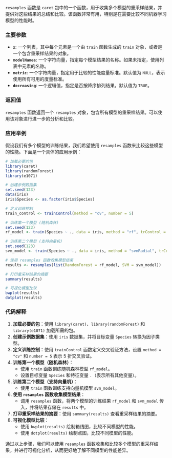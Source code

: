 `resamples` 函数是 `caret` 包中的一个函数，用于收集多个模型的重采样结果，并提供对这些结果的总结和比较。该函数非常有用，特别是在需要比较不同机器学习模型的性能时。

### 主要参数

- **`x`**: 一个列表，其中每个元素是一个由 `train` 函数生成的 `train` 对象，或者是一个包含重采样结果的对象。
- **`modelNames`**: 一个字符向量，指定每个模型结果的名称。如果未指定，使用列表中元素的名称。
- **`metric`**: 一个字符向量，指定用于比较的性能度量标准。默认值为 `NULL`，表示使用所有可用的度量标准。
- **`decreasing`**: 一个逻辑值，指定是否按降序排列结果。默认值为 `TRUE`。

### 返回值

`resamples` 函数返回一个 `resamples` 对象，包含所有模型的重采样结果。可以使用该对象进行进一步的分析和比较。

### 应用举例

假设我们有多个模型的训练结果，我们希望使用 `resamples` 函数来比较这些模型的性能。下面是一个具体的应用示例：

```r
# 加载必要的包
library(caret)
library(randomForest)
library(e1071)

# 创建示例数据集
set.seed(123)
data(iris)
iris$Species <- as.factor(iris$Species)

# 定义训练控制
train_control <- trainControl(method = "cv", number = 5)

# 训练第一个模型 (随机森林)
set.seed(123)
rf_model <- train(Species ~ ., data = iris, method = "rf", trControl = train_control)

# 训练第二个模型 (支持向量机)
set.seed(123)
svm_model <- train(Species ~ ., data = iris, method = "svmRadial", trControl = train_control)

# 使用 resamples 函数收集模型结果
results <- resamples(list(RandomForest = rf_model, SVM = svm_model))

# 打印重采样结果的摘要
summary(results)

# 可视化模型比较
bwplot(results)
dotplot(results)
```

### 代码解释

1. **加载必要的包**：使用 `library(caret)`、`library(randomForest)` 和 `library(e1071)` 加载所需的包。
2. **创建示例数据集**：使用 `iris` 数据集，并将目标变量 `Species` 转换为因子类型。
3. **定义训练控制**：使用 `trainControl` 函数定义交叉验证方法，设置 `method = "cv"` 和 `number = 5` 表示 5 折交叉验证。
4. **训练第一个模型（随机森林）**：
    - 使用 `train` 函数训练随机森林模型 `rf_model`。
    - 设置目标变量 `Species` 和特征变量 `.`（表示所有其他变量）。
5. **训练第二个模型（支持向量机）**：
    - 使用 `train` 函数训练支持向量机模型 `svm_model`。
6. **使用 `resamples` 函数收集模型结果**：
    - 调用 `resamples` 函数，将两个模型的训练结果 `rf_model` 和 `svm_model` 传入，并将结果存储在 `results` 中。
7. **打印重采样结果的摘要**：使用 `summary(results)` 查看重采样结果的摘要。
8. **可视化模型比较**：
    - 使用 `bwplot(results)` 绘制箱线图，比较不同模型的性能。
    - 使用 `dotplot(results)` 绘制点图，比较不同模型的性能。

通过以上步骤，我们可以使用 `resamples` 函数收集和比较多个模型的重采样结果，并进行可视化分析，从而更好地了解不同模型的性能差异。